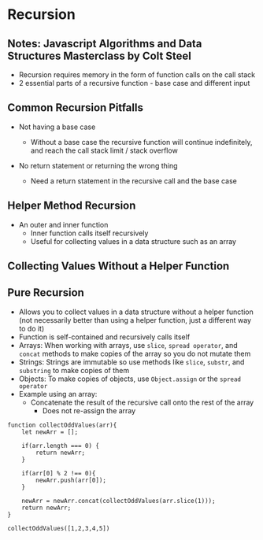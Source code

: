 # Recursion

## Notes: Javascript Algorithms and Data Structures Masterclass by Colt Steel

- Recursion requires memory in the form of function calls on the call stack
- 2 essential parts of a recursive function - base case and different input

## Common Recursion Pitfalls

- Not having a base case
  - Without a base case the recursive function will continue indefinitely, and reach the call stack limit / stack overflow

- No return statement or returning the wrong thing
  - Need a return statement in the recursive call and the base case

## Helper Method Recursion

- An outer and inner function
  - Inner function calls itself recursively
  - Useful for collecting values in a data structure such as an array

## Collecting Values Without a Helper Function

## Pure Recursion

- Allows you to collect values in a data structure without a helper function (not necessarily better than using a helper function, just a different way to do it)
- Function is self-contained and recursively calls itself
- Arrays: When working with arrays, use `slice`, `spread operator`, and `concat` methods to make copies of the array so you do not mutate them
- Strings: Strings are immutable so use methods like `slice`, `substr`, and `substring` to make copies of them
- Objects: To make copies of objects, use `Object.assign` or the `spread operator`
- Example using an array:
  - Concatenate the result of the recursive call onto the rest of the array
    - Does not re-assign the array

```JS
function collectOddValues(arr){
    let newArr = [];
    
    if(arr.length === 0) {
        return newArr;
    }
        
    if(arr[0] % 2 !== 0){
        newArr.push(arr[0]);
    }
        
    newArr = newArr.concat(collectOddValues(arr.slice(1)));
    return newArr;
}

collectOddValues([1,2,3,4,5])
```
